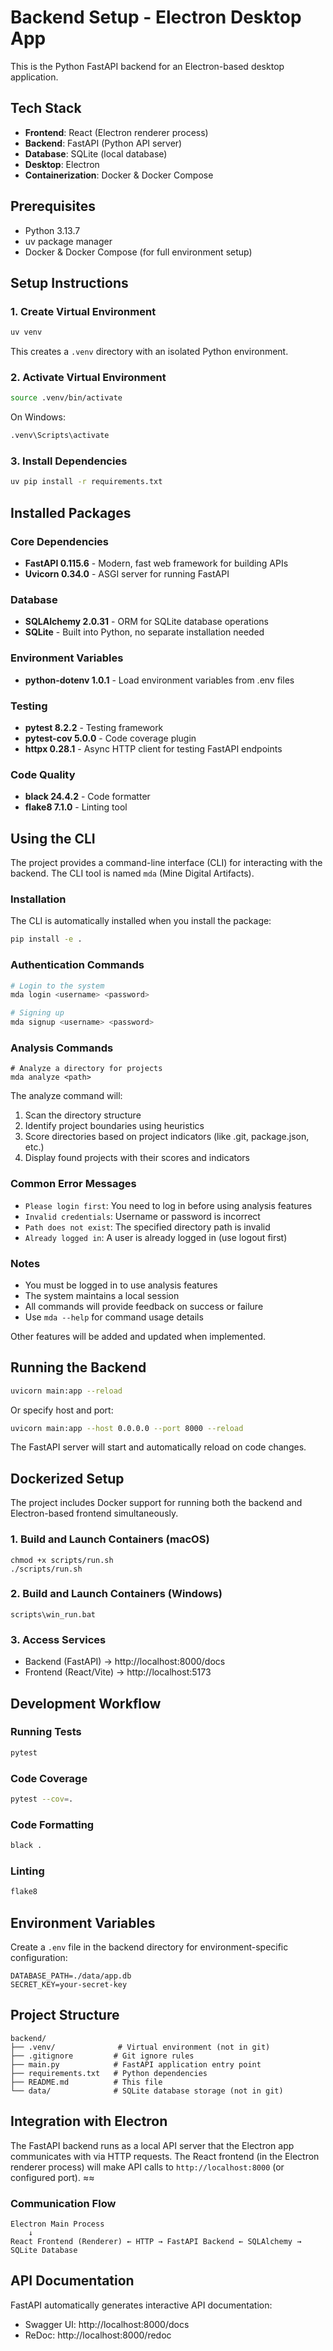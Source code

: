 # Backend Setup - Electron Desktop App

This is the Python FastAPI backend for an Electron-based desktop application.

## Tech Stack

- **Frontend**: React (Electron renderer process)
- **Backend**: FastAPI (Python API server)
- **Database**: SQLite (local database)
- **Desktop**: Electron
- **Containerization**: Docker & Docker Compose

## Prerequisites

- Python 3.13.7
- uv package manager
- Docker & Docker Compose (for full environment setup)

## Setup Instructions

### 1. Create Virtual Environment

```bash
uv venv
```

This creates a `.venv` directory with an isolated Python environment.

### 2. Activate Virtual Environment

```bash
source .venv/bin/activate
```

On Windows:
```bash
.venv\Scripts\activate
```

### 3. Install Dependencies

```bash
uv pip install -r requirements.txt
```

## Installed Packages

### Core Dependencies
- **FastAPI 0.115.6** - Modern, fast web framework for building APIs
- **Uvicorn 0.34.0** - ASGI server for running FastAPI

### Database
- **SQLAlchemy 2.0.31** - ORM for SQLite database operations
- **SQLite** - Built into Python, no separate installation needed

### Environment Variables
- **python-dotenv 1.0.1** - Load environment variables from .env files

### Testing
- **pytest 8.2.2** - Testing framework
- **pytest-cov 5.0.0** - Code coverage plugin
- **httpx 0.28.1** - Async HTTP client for testing FastAPI endpoints

### Code Quality
- **black 24.4.2** - Code formatter
- **flake8 7.1.0** - Linting tool

## Using the CLI

The project provides a command-line interface (CLI) for interacting with the backend. The CLI tool is named `mda` (Mine Digital Artifacts).

### Installation

The CLI is automatically installed when you install the package:

```bash
pip install -e .
```

### Authentication Commands

```bash
# Login to the system
mda login <username> <password>

# Signing up
mda signup <username> <password>
```

### Analysis Commands

```
# Analyze a directory for projects
mda analyze <path>
```

The analyze command will:

1. Scan the directory structure
2. Identify project boundaries using heuristics
3. Score directories based on project indicators (like .git, package.json, etc.)
4. Display found projects with their scores and indicators

### Common Error Messages

- `Please login first`: You need to log in before using analysis features
- `Invalid credentials`: Username or password is incorrect
- `Path does not exist`: The specified directory path is invalid
- `Already logged in`: A user is already logged in (use logout first)

### Notes

- You must be logged in to use analysis features
- The system maintains a local session
- All commands will provide feedback on success or failure
- Use `mda --help` for command usage details

Other features will be added and updated when implemented.

## Running the Backend

```bash
uvicorn main:app --reload
```

Or specify host and port:

```bash
uvicorn main:app --host 0.0.0.0 --port 8000 --reload
```

The FastAPI server will start and automatically reload on code changes.

## Dockerized Setup

The project includes Docker support for running both the backend and Electron-based frontend simultaneously.

### 1. Build and Launch Containers (macOS)
```
chmod +x scripts/run.sh
./scripts/run.sh
```
### 2. Build and Launch Containers (Windows)
```
scripts\win_run.bat
```

### 3. Access Services
- Backend (FastAPI) → http://localhost:8000/docs
- Frontend (React/Vite) → http://localhost:5173


## Development Workflow

### Running Tests
```bash
pytest
```

### Code Coverage
```bash
pytest --cov=.
```

### Code Formatting
```bash
black .
```

### Linting
```bash
flake8
```

## Environment Variables

Create a `.env` file in the backend directory for environment-specific configuration:

```env
DATABASE_PATH=./data/app.db
SECRET_KEY=your-secret-key
```

## Project Structure

```
backend/
├── .venv/              # Virtual environment (not in git)
├── .gitignore         # Git ignore rules
├── main.py            # FastAPI application entry point
├── requirements.txt   # Python dependencies
├── README.md          # This file
└── data/              # SQLite database storage (not in git)
```

## Integration with Electron

The FastAPI backend runs as a local API server that the Electron app communicates with via HTTP requests. The React frontend (in the Electron renderer process) will make API calls to `http://localhost:8000` (or configured port).
≈≈
### Communication Flow
```
Electron Main Process
    ↓
React Frontend (Renderer) ← HTTP → FastAPI Backend ← SQLAlchemy → SQLite Database
```

## API Documentation

FastAPI automatically generates interactive API documentation:
- Swagger UI: http://localhost:8000/docs
- ReDoc: http://localhost:8000/redoc
